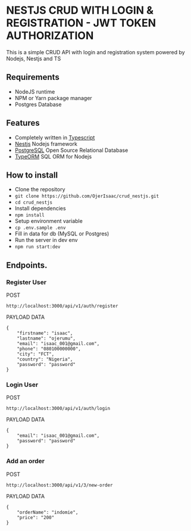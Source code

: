 # NESTJS CRUD WITH LOGIN & REGISTRATION - JWT TOKEN AUTHORIZATION
This is a simple CRUD API with login and registration system powered by Nodejs, Nestjs and TS

## Requirements
- NodeJS runtime
- NPM or Yarn package manager
- Postgres Database

## Features
- Completely written in [Typescript](https://typescriptlang.org/)
- [Nestjs](https://github.com/nestjs/nest) Nodejs framework
- [PostgreSQL](https://www.postgresql.org/docs/) Open Source Relational Database
- [TypeORM](https://typeorm.io/) SQL ORM for Nodejs

## How to install
- Clone the repository
- `git clone https://github.com/OjerIsaac/crud_nestjs.git`
- `cd crud_nestjs`
- Install dependencies
- `npm install`
- Setup environment variable
- `cp .env.sample .env`
- Fill in data for db (MySQL or Postgres)
- Run the server in dev env
- `npm run start:dev`

## Endpoints.
### Register User

POST
```shell
http://localhost:3000/api/v1/auth/register
```
PAYLOAD DATA

```shell
{
    "firstname": "isaac",
    "lastname": "ojerumu",
    "email": "isaac_001@gmail.com",
    "phone": "080100000000",
    "city": "FCT",
    "country": "Nigeria",
    "password": "password"
}
```

### Login User

POST
```shell
http://localhost:3000/api/v1/auth/login
```
PAYLOAD DATA

```shell
{
    "email": "isaac_001@gmail.com",
    "password": "password"
}
```

### Add an order

POST
```shell
http://localhost:3000/api/v1/3/new-order
```
PAYLOAD DATA

```shell
{
    "orderName": "indomie",
    "price": "200"
}
```
